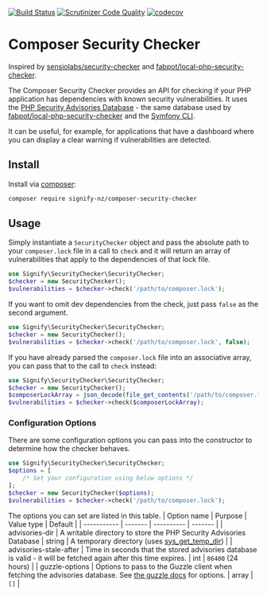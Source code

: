 [![Build Status](https://travis-ci.com/signify-nz/composer-security-checker.svg?branch=master)](https://app.travis-ci.com/github/signify-nz/composer-security-checker)
[![Scrutinizer Code Quality](https://scrutinizer-ci.com/g/signify-nz/composer-security-checker/badges/quality-score.png?b=master)](https://scrutinizer-ci.com/g/signify-nz/composer-security-checker/?branch=master)
[![codecov](https://codecov.io/gh/signify-nz/composer-security-checker/branch/master/graph/badge.svg?token=GIB8EIDVDY)](https://codecov.io/gh/signify-nz/composer-security-checker)

# Composer Security Checker
Inspired by [sensiolabs/security-checker](https://github.com/sensiolabs/security-checker) and [fabpot/local-php-security-checker](https://github.com/fabpot/local-php-security-checker).

The Composer Security Checker provides an API for checking if your PHP application has dependencies with known security vulnerabilities. It uses the [PHP Security Advisories Database](https://github.com/FriendsOfPHP/security-advisories) - the same database used by [fabpot/local-php-security-checker](https://github.com/fabpot/local-php-security-checker) and the [Symfony CLI](https://symfony.com/doc/current/setup.html#security-checker).

It can be useful, for example, for applications that have a dashboard where you can display a clear warning if vulnerabilities are detected.

## Install
Install via [composer](https://getcomposer.org):

```bash
composer require signify-nz/composer-security-checker
```

## Usage
Simply instantiate a `SecurityChecker` object and pass the absolute path to your `composer.lock` file in a call to `check` and it will return an array of vulnerabilities that apply to the dependencies of that lock file.
```php
use Signify\SecurityChecker\SecurityChecker;
$checker = new SecurityChecker();
$vulnerabilities = $checker->check('/path/to/composer.lock');
```

If you want to omit dev dependencies from the check, just pass `false` as the second argument.
```php
use Signify\SecurityChecker\SecurityChecker;
$checker = new SecurityChecker();
$vulnerabilities = $checker->check('/path/to/composer.lock', false);
```

If you have already parsed the `composer.lock` file into an associative array, you can pass that to the call to `check` instead:
```php
use Signify\SecurityChecker\SecurityChecker;
$checker = new SecurityChecker();
$composerLockArray = json_decode(file_get_contents('/path/to/composer.lock'), true);
$vulnerabilities = $checker->check($composerLockArray);
```

### Configuration Options
There are some configuration options you can pass into the constructor to determine how the checker behaves.
```php
use Signify\SecurityChecker\SecurityChecker;
$options = [
    /* Set your configuration using below options */
];
$checker = new SecurityChecker($options);
$vulnerabilities = $checker->check('/path/to/composer.lock');
```

The options you can set are listed in this table.
| Option name | Purpose | Value type | Default |
| ----------- | ------- | ---------- | ------- |
| advisories-dir | A writable directory to store the PHP Security Advisories Database | string | A temporary directory (uses [sys_get_temp_dir](https://www.php.net/manual/en/function.sys-get-temp-dir.php)) |
| advisories-stale-after | Time in seconds that the stored advisories database is valid - it will be fetched again after this time expires. | int | `86400` (24 hours) |
| guzzle-options | Options to pass to the Guzzle client when fetching the advisories database. See [the guzzle docs](https://docs.guzzlephp.org/en/stable/request-options.html) for options. | array | `[]` |
